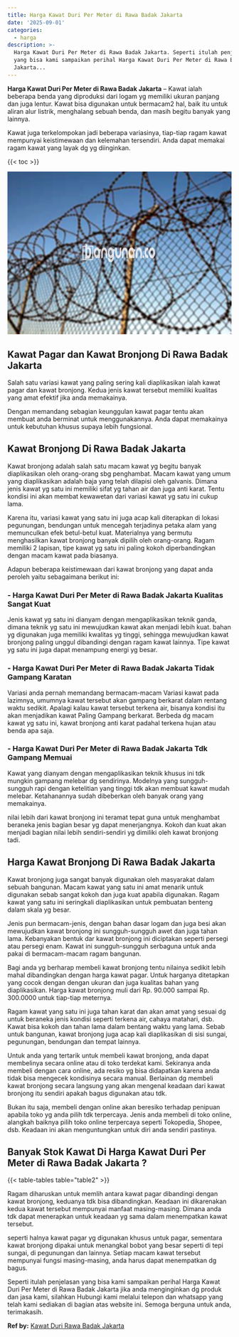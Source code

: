 ```yaml
---
title: Harga Kawat Duri Per Meter di Rawa Badak Jakarta
date: '2025-09-01'
categories:
  - harga
description: >-
  Harga Kawat Duri Per Meter di Rawa Badak Jakarta. Seperti itulah penjelasan
  yang bisa kami sampaikan perihal Harga Kawat Duri Per Meter di Rawa Badak
  Jakarta...
---
```


**Harga Kawat Duri Per Meter di Rawa Badak Jakarta** – Kawat ialah beberapa benda yang diproduksi dari logam yg memiliki ukuran panjang dan juga lentur. Kawat bisa digunakan untuk bermacam2 hal, baik itu untuk aliran alur listrik, menghalang sebuah benda, dan masih begitu banyak yang lainnya.

Kawat juga terkelompokan jadi beberapa variasinya, tiap-tiap ragam kawat mempunyai keistimewaan dan kelemahan tersendiri. Anda dapat memakai ragam kawat yang layak dg yg diinginkan.

{{< toc >}}

![Harga Kawat Duri Per Meter di Rawa Badak Jakarta](/images/jual-kawat-murah51.png)

## Kawat Pagar dan Kawat Bronjong Di Rawa Badak Jakarta

Salah satu variasi kawat yang paling sering kali diaplikasikan ialah kawat pagar dan kawat bronjong. Kedua jenis kawat tersebut memiliki kualitas yang amat efektif jika anda memakainya.

Dengan memandang sebagian keunggulan kawat pagar tentu akan membuat anda berminat untuk menggunakannya. Anda dapat memakainya untuk kebutuhan khusus supaya lebih fungsional.

## Kawat Bronjong Di Rawa Badak Jakarta

Kawat bronjong adalah salah satu macam kawat yg begitu banyak diaplikasikan oleh orang-orang sbg penghambat. Macam kawat yang umum yang diaplikasikan adalah baja yang telah dilapisi oleh galvanis. Dimana jenis kawat yg satu ini memiliki sifat yg tahan air dan juga anti karat. Tentu kondisi ini akan membat kewawetan dari variasi kawat yg satu ini cukup lama.

Karena itu, variasi kawat yang satu ini juga acap kali diterapkan di lokasi pegunungan, bendungan untuk mencegah terjadinya petaka alam yang memunculkan efek betul-betul kuat. Materialnya yang bermutu menghasilkan kawat bronjong banyak dipilih oleh orang-orang. Ragam memiliki 2 lapisan, tipe kawat yg satu ini paling kokoh diperbandingkan dengan macam kawat pada biasanya.

Adapun beberapa keistimewaan dari kawat bronjong yang dapat anda peroleh yaitu sebagaimana berikut ini:

### \- Harga Kawat Duri Per Meter di Rawa Badak Jakarta Kualitas Sangat Kuat

Jenis kawat yg satu ini dianyam dengan mengaplikasikan teknik ganda, dimana teknik yg satu ini mewujudkan kawat akan menjadi lebih kuat. bahan yg digunakan juga memiliki kwalitas yg tinggi, sehingga mewujudkan kawat bronjong paling unggul dibandingi dengan ragam kawat lainnya. Tipe kawat yg satu ini juga dapat menampung energi yg besar.

### \- Harga Kawat Duri Per Meter di Rawa Badak Jakarta Tidak Gampang Karatan

Variasi anda pernah memandang bermacam-macam Variasi kawat pada lazimnya, umumnya kawat tersebut akan gampang berkarat dalam rentang waktu sedikit. Apalagi kalau kawat tersebut terkena air, bisanya kondisi itu akan menjadikan kawat Paling Gampang berkarat. Berbeda dg macam kawat yg satu ini, kawat bronjong anti karat padahal terkena hujan atau benda apa saja.

### \- Harga Kawat Duri Per Meter di Rawa Badak Jakarta Tdk Gampang Memuai

Kawat yang dianyam dengan mengaplikasikan teknik khusus ini tdk mungkin gampang melebar dg sendirinya. Modelnya yang sungguh-sungguh rapi dengan ketelitian yang tinggi tdk akan membuat kawat mudah melebar. Ketahanannya sudah dibeberkan oleh banyak orang yang memakainya.

nilai lebih dari kawat bronjong ini teramat tepat guna untuk menghambat beraneka jenis bagian besar yg dapat menerjangnya. Kokoh dan kuat akan menjadi bagian nilai lebih sendiri-sendiri yg dimiliki oleh kawat bronjong tadi.

## Harga Kawat Bronjong Di Rawa Badak Jakarta

Kawat bronjong juga sangat banyak digunakan oleh masyarakat dalam sebuah bangunan. Macam kawat yang satu ini amat menarik untuk digunakan sebab sangat kokoh dan juga kuat apabila digunakan. Ragam kawat yang satu ini seringkali diaplikasikan untuk pembuatan benteng dalam skala yg besar.

Jenis pun bermacam-jenis, dengan bahan dasar logam dan juga besi akan mewujudkan kawat bronjong ini sungguh-sungguh awet dan juga tahan lama. Kebanyakan bentuk dar kawat bronjong ini diciptakan seperti persegi atau persegi enam. Kawat ini sungguh-sungguh serbaguna untuk anda pakai di bermacam-macam ragam bangunan.

Bagi anda yg berharap membeli kawat bronjong tentu nilainya sedikit lebih mahal dibandingkan dengan harga kawat pagar. Untuk harganya ditetapkan yang cocok dengan dengan ukuran dan juga kualitas bahan yang diaplikasikan. Harga kawat bronjong muli dari Rp. 90.000 sampai Rp. 300.0000 untuk tiap-tiap meternya.

Ragam kawat yang satu ini juga tahan karat dan akan amat yang sesuai dg untuk beraneka jenis kondisi seperti terkena air, cahaya matahari, dsb. Kawat bisa kokoh dan tahan lama dalam bentang waktu yang lama. Sebab untuk bangunan, kawat bronjong juga acap kali diaplikasikan di sisi sungai, pegunungan, bendungan dan tempat lainnya.

Untuk anda yang tertarik untuk membeli kawat bronjong, anda dapat membelinya secara online atau di toko terdekat kami. Sekiranya anda membeli dengan cara online, ada resiko yg bisa didapatkan karena anda tidak bisa mengecek kondisinya secara manual. Berlainan dg membeli kawat bronjong secara langsung yang akan mengenal keadaan dari kawat bronjong itu sendiri apakah bagus digunakan atau tdk.

Bukan itu saja, membeli dengan online akan beresiko terhadap penipuan apabila toko yg anda pilih tdk terpercaya. Jenis anda membeli di toko online, alangkah baiknya pilih toko online terpercaya seperti Tokopedia, Shopee, dsb. Keadaan ini akan menguntungkan untuk diri anda sendiri pastinya.

## Banyak Stok Kawat Di Harga Kawat Duri Per Meter di Rawa Badak Jakarta ?

{{< table-tables table="table2" >}}

Ragam diharuskan untuk memlih antara kawat pagar dibandingi dengan kawat bronjong, keduanya tdk bisa dibandingkan. Keadaan ini dikarenakan kedua kawat tersebut mempunyai manfaat masing-masing. Dimana anda tdk dapat menerapkan untuk keadaan yg sama dalam menempatkan kawat tersebut.

seperti halnya kawat pagar yg digunakan khusus untuk pagar, sementara kawat bronjong dipakai untuk menangkal bobot yang besar seperti di tepi sungai, di pegunungan dan lainnya. Setiap macam kawat tersebut mempunyai fungsi masing-masing, anda harus dapat menempatkan dg bagus.

Seperti itulah penjelasan yang bisa kami sampaikan perihal Harga Kawat Duri Per Meter di Rawa Badak Jakarta jika anda menginginkan dg produk dan jasa kami, silahkan Hubungi kami melalui telepon dan whatsapp yang telah kami sediakan di bagian atas website ini. Semoga berguna untuk anda, terimakasih.

**Ref by:** [Kawat Duri Rawa Badak Jakarta](https://id.wikipedia.org/wiki/Kawat)
